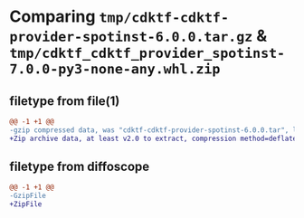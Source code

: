 # Comparing `tmp/cdktf-cdktf-provider-spotinst-6.0.0.tar.gz` & `tmp/cdktf_cdktf_provider_spotinst-7.0.0-py3-none-any.whl.zip`

## filetype from file(1)

```diff
@@ -1 +1 @@
-gzip compressed data, was "cdktf-cdktf-provider-spotinst-6.0.0.tar", last modified: Fri Apr 14 03:13:01 2023, max compression
+Zip archive data, at least v2.0 to extract, compression method=deflate
```

## filetype from diffoscope

```diff
@@ -1 +1 @@
-GzipFile
+ZipFile
```

